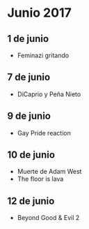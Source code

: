 Junio 2017
===========

## 1 de junio
 - Feminazi gritando 

## 7 de junio
 - DiCaprio y Peña Nieto
 
## 9 de junio
 - Gay Pride reaction

## 10 de junio
 - Muerte de Adam West
 - The floor is lava

## 12 de junio
 - Beyond Good & Evil 2
